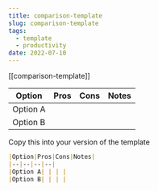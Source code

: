 ```yaml
---
title: comparison-template
slug: comparison-template
tags:
  - template
  - productivity
date: 2022-07-10
---
```


[[comparison-template]]


|Option|Pros|Cons|Notes|
|--|--|--|--|
|Option A| | | | 
|Option B| | | |

Copy this into your version of the template

```md
|Option|Pros|Cons|Notes|
|--|--|--|--|
|Option A| | | | 
|Option B| | | |
```

